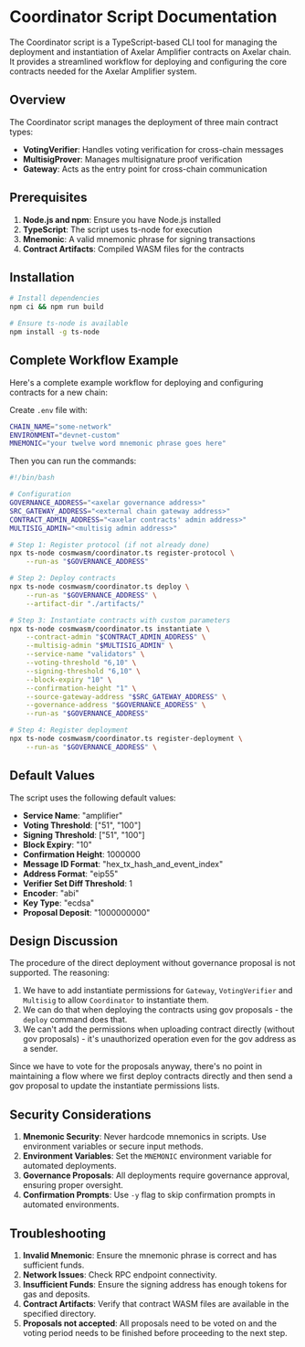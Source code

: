# Coordinator Script Documentation

The Coordinator script is a TypeScript-based CLI tool for managing the deployment and instantiation of Axelar Amplifier contracts on Axelar chain. It provides a streamlined workflow for deploying and configuring the core contracts needed for the Axelar Amplifier system.

## Overview

The Coordinator script manages the deployment of three main contract types:
- **VotingVerifier**: Handles voting verification for cross-chain messages
- **MultisigProver**: Manages multisignature proof verification
- **Gateway**: Acts as the entry point for cross-chain communication

## Prerequisites

1. **Node.js and npm**: Ensure you have Node.js installed
2. **TypeScript**: The script uses ts-node for execution
3. **Mnemonic**: A valid mnemonic phrase for signing transactions
4. **Contract Artifacts**: Compiled WASM files for the contracts

## Installation

```bash
# Install dependencies
npm ci && npm run build

# Ensure ts-node is available
npm install -g ts-node
```

## Complete Workflow Example

Here's a complete example workflow for deploying and configuring contracts for a new chain:

Create `.env` file with:
```bash
CHAIN_NAME="some-network"
ENVIRONMENT="devnet-custom"
MNEMONIC="your twelve word mnemonic phrase goes here"
```

Then you can run the commands:

```bash
#!/bin/bash

# Configuration
GOVERNANCE_ADDRESS="<axelar governance address>"
SRC_GATEWAY_ADDRESS="<external chain gateway address>"
CONTRACT_ADMIN_ADDRESS="<axelar contracts' admin address>"
MULTISIG_ADMIN="<multisig admin address>"

# Step 1: Register protocol (if not already done)
npx ts-node cosmwasm/coordinator.ts register-protocol \
    --run-as "$GOVERNANCE_ADDRESS"

# Step 2: Deploy contracts
npx ts-node cosmwasm/coordinator.ts deploy \
    --run-as "$GOVERNANCE_ADDRESS" \
    --artifact-dir "./artifacts/"

# Step 3: Instantiate contracts with custom parameters
npx ts-node cosmwasm/coordinator.ts instantiate \
    --contract-admin "$CONTRACT_ADMIN_ADDRESS" \
    --multisig-admin "$MULTISIG_ADMIN" \
    --service-name "validators" \
    --voting-threshold "6,10" \
    --signing-threshold "6,10" \
    --block-expiry "10" \
    --confirmation-height "1" \
    --source-gateway-address "$SRC_GATEWAY_ADDRESS" \
    --governance-address "$GOVERNANCE_ADDRESS" \
    --run-as "$GOVERNANCE_ADDRESS"

# Step 4: Register deployment
npx ts-node cosmwasm/coordinator.ts register-deployment \
    --run-as "$GOVERNANCE_ADDRESS" \
```

## Default Values

The script uses the following default values:

- **Service Name**: "amplifier"
- **Voting Threshold**: ["51", "100"]
- **Signing Threshold**: ["51", "100"]
- **Block Expiry**: "10"
- **Confirmation Height**: 1000000
- **Message ID Format**: "hex_tx_hash_and_event_index"
- **Address Format**: "eip55"
- **Verifier Set Diff Threshold**: 1
- **Encoder**: "abi"
- **Key Type**: "ecdsa"
- **Proposal Deposit**: "1000000000"

## Design Discussion

The procedure of the direct deployment without governance proposal is not supported. The reasoning:
1. We have to add instantiate permissions for `Gateway`, `VotingVerifier` and `Multisig` to allow `Coordinator` to instantiate them.
2. We can do that when deploying the contracts using gov proposals - the `deploy` command does that.
3. We can't add the permissions when uploading contract directly (without gov proposals) - it's unauthorized operation even for the gov address as a sender.

Since we have to vote for the proposals anyway, there's no point in maintaining a flow where we first deploy contracts directly and then send a gov proposal to update the instantiate permissions lists.

## Security Considerations

1. **Mnemonic Security**: Never hardcode mnemonics in scripts. Use environment variables or secure input methods.
2. **Environment Variables**: Set the `MNEMONIC` environment variable for automated deployments.
3. **Governance Proposals**: All deployments require governance approval, ensuring proper oversight.
4. **Confirmation Prompts**: Use `-y` flag to skip confirmation prompts in automated environments.


## Troubleshooting

1. **Invalid Mnemonic**: Ensure the mnemonic phrase is correct and has sufficient funds.
2. **Network Issues**: Check RPC endpoint connectivity.
3. **Insufficient Funds**: Ensure the signing address has enough tokens for gas and deposits.
4. **Contract Artifacts**: Verify that contract WASM files are available in the specified directory.
5. **Proposals not accepted**: All proposals need to be voted on and the voting period needs to be finished before proceeding to the next step.
